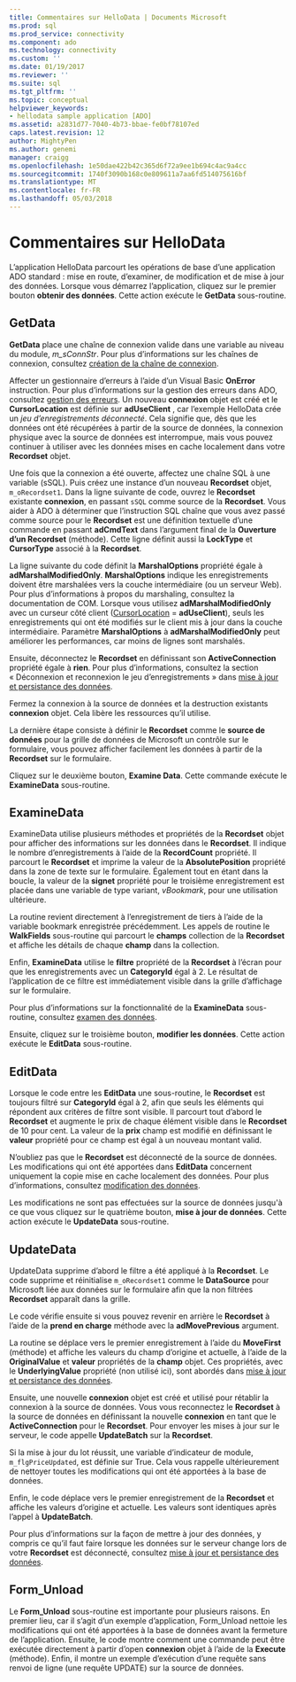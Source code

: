 ```yaml
---
title: Commentaires sur HelloData | Documents Microsoft
ms.prod: sql
ms.prod_service: connectivity
ms.component: ado
ms.technology: connectivity
ms.custom: ''
ms.date: 01/19/2017
ms.reviewer: ''
ms.suite: sql
ms.tgt_pltfrm: ''
ms.topic: conceptual
helpviewer_keywords:
- hellodata sample application [ADO]
ms.assetid: a2831d77-7040-4b73-bbae-fe0bf78107ed
caps.latest.revision: 12
author: MightyPen
ms.author: genemi
manager: craigg
ms.openlocfilehash: 1e50dae422b42c365d6f72a9ee1b694c4ac9a4cc
ms.sourcegitcommit: 1740f3090b168c0e809611a7aa6fd514075616bf
ms.translationtype: MT
ms.contentlocale: fr-FR
ms.lasthandoff: 05/03/2018
---
```

# <a name="comments-on-hellodata"></a>Commentaires sur HelloData
L’application HelloData parcourt les opérations de base d’une application ADO standard : mise en route, d’examiner, de modification et de mise à jour des données. Lorsque vous démarrez l’application, cliquez sur le premier bouton **obtenir des données**. Cette action exécute le **GetData** sous-routine.  
  
## <a name="getdata"></a>GetData  
 **GetData** place une chaîne de connexion valide dans une variable au niveau du module, *m_sConnStr*. Pour plus d’informations sur les chaînes de connexion, consultez [création de la chaîne de connexion](../../../ado/guide/data/creating-a-connection-string.md).  
  
 Affecter un gestionnaire d’erreurs à l’aide d’un Visual Basic **OnError** instruction. Pour plus d’informations sur la gestion des erreurs dans ADO, consultez [gestion des erreurs](../../../ado/guide/data/error-handling.md). Un nouveau **connexion** objet est créé et le **CursorLocation** est définie sur **adUseClient** , car l’exemple HelloData crée un  *jeu d’enregistrements déconnecté*. Cela signifie que, dès que les données ont été récupérées à partir de la source de données, la connexion physique avec la source de données est interrompue, mais vous pouvez continuer à utiliser avec les données mises en cache localement dans votre **Recordset** objet.  
  
 Une fois que la connexion a été ouverte, affectez une chaîne SQL à une variable (sSQL). Puis créez une instance d’un nouveau **Recordset** objet, `m_oRecordset1`. Dans la ligne suivante de code, ouvrez le **Recordset** existante **connexion**, en passant `sSQL` comme source de la **Recordset**. Vous aider à ADO à déterminer que l’instruction SQL chaîne que vous avez passé comme source pour le **Recordset** est une définition textuelle d’une commande en passant **adCmdText** dans l’argument final de la **Ouverture d’un Recordset** (méthode). Cette ligne définit aussi la **LockType** et **CursorType** associé à la **Recordset**.  
  
 La ligne suivante du code définit la **MarshalOptions** propriété égale à **adMarshalModifiedOnly**. **MarshalOptions** indique les enregistrements doivent être marshalées vers la couche intermédiaire (ou un serveur Web). Pour plus d’informations à propos du marshaling, consultez la documentation de COM. Lorsque vous utilisez **adMarshalModifiedOnly** avec un curseur côté client ([CursorLocation](../../../ado/reference/ado-api/cursorlocation-property-ado.md) = **adUseClient**), seuls les enregistrements qui ont été modifiés sur le client mis à jour dans la couche intermédiaire. Paramètre **MarshalOptions** à **adMarshalModifiedOnly** peut améliorer les performances, car moins de lignes sont marshalés.  
  
 Ensuite, déconnectez le **Recordset** en définissant son **ActiveConnection** propriété égale à **rien**. Pour plus d’informations, consultez la section « Déconnexion et reconnexion le jeu d’enregistrements » dans [mise à jour et persistance des données](../../../ado/guide/data/updating-and-persisting-data.md).  
  
 Fermez la connexion à la source de données et la destruction existants **connexion** objet. Cela libère les ressources qu’il utilise.  
  
 La dernière étape consiste à définir le **Recordset** comme le **source de données** pour la grille de données de Microsoft un contrôle sur le formulaire, vous pouvez afficher facilement les données à partir de la **Recordset** sur le formulaire.  
  
 Cliquez sur le deuxième bouton, **Examine Data**. Cette commande exécute le **ExamineData** sous-routine.  
  
## <a name="examinedata"></a>ExamineData  
 ExamineData utilise plusieurs méthodes et propriétés de la **Recordset** objet pour afficher des informations sur les données dans le **Recordset**. Il indique le nombre d’enregistrements à l’aide de la **RecordCount** propriété. Il parcourt le **Recordset** et imprime la valeur de la **AbsolutePosition** propriété dans la zone de texte sur le formulaire. Également tout en étant dans la boucle, la valeur de la **signet** propriété pour le troisième enregistrement est placée dans une variable de type variant, *vBookmark*, pour une utilisation ultérieure.  
  
 La routine revient directement à l’enregistrement de tiers à l’aide de la variable bookmark enregistrée précédemment. Les appels de routine le **WalkFields** sous-routine qui parcourt le **champs** collection de la **Recordset** et affiche les détails de chaque **champ**  dans la collection.  
  
 Enfin, **ExamineData** utilise le **filtre** propriété de la **Recordset** à l’écran pour que les enregistrements avec un **CategoryId** égal à 2. Le résultat de l’application de ce filtre est immédiatement visible dans la grille d’affichage sur le formulaire.  
  
 Pour plus d’informations sur la fonctionnalité de la **ExamineData** sous-routine, consultez [examen des données](../../../ado/guide/data/examining-data.md).  
  
 Ensuite, cliquez sur le troisième bouton, **modifier les données**. Cette action exécute le **EditData** sous-routine.  
  
## <a name="editdata"></a>EditData  
 Lorsque le code entre les **EditData** une sous-routine, le **Recordset** est toujours filtré sur **CategoryId** égal à 2, afin que seuls les éléments qui répondent aux critères de filtre sont visible. Il parcourt tout d’abord le **Recordset** et augmente le prix de chaque élément visible dans le **Recordset** de 10 pour cent. La valeur de la **prix** champ est modifié en définissant le **valeur** propriété pour ce champ est égal à un nouveau montant valid.  
  
 N’oubliez pas que le **Recordset** est déconnecté de la source de données. Les modifications qui ont été apportées dans **EditData** concernent uniquement la copie mise en cache localement des données. Pour plus d’informations, consultez [modification des données](../../../ado/guide/data/editing-data.md).  
  
 Les modifications ne sont pas effectuées sur la source de données jusqu'à ce que vous cliquez sur le quatrième bouton, **mise à jour de données**. Cette action exécute le **UpdateData** sous-routine.  
  
## <a name="updatedata"></a>UpdateData  
 UpdateData supprime d’abord le filtre a été appliqué à la **Recordset**. Le code supprime et réinitialise `m_oRecordset1` comme le **DataSource** pour Microsoft liée aux données sur le formulaire afin que la non filtrées **Recordset** apparaît dans la grille.  
  
 Le code vérifie ensuite si vous pouvez revenir en arrière le **Recordset** à l’aide de la **prend en charge** méthode avec la **adMovePrevious** argument.  
  
 La routine se déplace vers le premier enregistrement à l’aide du **MoveFirst** (méthode) et affiche les valeurs du champ d’origine et actuelle, à l’aide de la **OriginalValue** et **valeur** propriétés de la **champ** objet. Ces propriétés, avec le **UnderlyingValue** propriété (non utilisé ici), sont abordés dans [mise à jour et persistance des données](../../../ado/guide/data/updating-and-persisting-data.md).  
  
 Ensuite, une nouvelle **connexion** objet est créé et utilisé pour rétablir la connexion à la source de données. Vous vous reconnectez le **Recordset** à la source de données en définissant la nouvelle **connexion** en tant que le **ActiveConnection** pour le **Recordset**. Pour envoyer les mises à jour sur le serveur, le code appelle **UpdateBatch** sur la **Recordset**.  
  
 Si la mise à jour du lot réussit, une variable d’indicateur de module, `m_flgPriceUpdated`, est définie sur True. Cela vous rappelle ultérieurement de nettoyer toutes les modifications qui ont été apportées à la base de données.  
  
 Enfin, le code déplace vers le premier enregistrement de la **Recordset** et affiche les valeurs d’origine et actuelle. Les valeurs sont identiques après l’appel à **UpdateBatch**.  
  
 Pour plus d’informations sur la façon de mettre à jour des données, y compris ce qu’il faut faire lorsque les données sur le serveur change lors de votre **Recordset** est déconnecté, consultez [mise à jour et persistance des données](../../../ado/guide/data/updating-and-persisting-data.md).  
  
## <a name="formunload"></a>Form_Unload  
 Le **Form_Unload** sous-routine est importante pour plusieurs raisons. En premier lieu, car il s’agit d’un exemple d’application, Form_Unload nettoie les modifications qui ont été apportées à la base de données avant la fermeture de l’application. Ensuite, le code montre comment une commande peut être exécutée directement à partir d’open **connexion** objet à l’aide de la **Execute** (méthode). Enfin, il montre un exemple d’exécution d’une requête sans renvoi de ligne (une requête UPDATE) sur la source de données.
